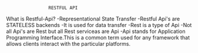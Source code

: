                     RESTFUL API

What is Restful-Api?
-Representational State Transfer
-Restful Api's are STATELESS backends
-It is used for data transfer
-Rest is a type of Api
-Not all Api's are Rest but all Rest serviceas are Api
-Api stands for Application Programming Interface.This is a common term used for any framework that allows clients interact with the particular platforms.
